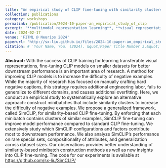 ```yaml
---
title: "An empirical study of CLIP fine-tuning with similarity clusters"
collection: publications
category: workshops
permalink: /publication/2024-10-paper-an_empirical_study_of_clip
excerpt: '**multimodal representation learning**, **visual representation learning**, **CLIP fine-tuning**'
date: 2024-02-17
venue: 'FITML @ Neurips 2024'
paperurl: 'http://sx-liu.github.io/files/2024-10-paper-an_empirical_study_of_clip.pdf'
citation: # 'Your Name, You. (2024). &quot;Paper Title Number 3.&quot; <i>GitHub Journal of Bugs</i>. 1(3).'
---
```


**Abstract:** With the success of CLIP training for learning transferable visual representations, fine-tuning CLIP models on smaller datasets for better downstream performance is an important area of research. A method for improving CLIP models is to increase the difficulty of negative examples. While the majority of research has focused on manually crafting hard negative captions, this strategy requires additional engineering labor, fails to generalize to different domains, and causes additional overfitting. Here, we conduct an empirical study to systematically explore an alternative approach: construct minibatches that include similarity clusters to increase the difficulty of negative examples. We propose a generalized framework, called SimCLIP, for similarity-based CLIP fine-tuning. By enforcing that each minibatch contains clusters of similar examples, SimCLIP fine-tuning can improve model performance compared to standard CLIP fine-tuning. We extensively study which SimCLIP configurations and factors contribute most to downstream performance. We also analyze SimCLIP’s performance on rare special sets, compositionality of attributes, and generalization across dataset sizes. Our observations provides better understanding of similarity-based minibatch construction methods as well as new insights into CLIP fine-tuning. The code for our experiments is available at https://github.com/sx-liu/SimCLIP/
